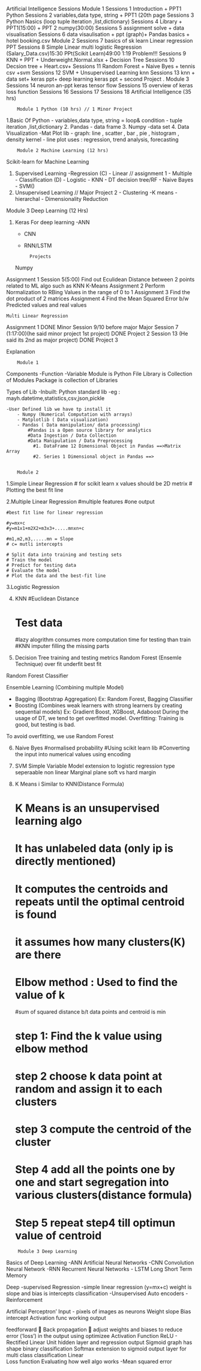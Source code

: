 Artificial Intelligence
Sessions
	Module 1
Sessions 1	Introduction + PPT1  Python
Sessions 2	variables,data type, string + PPT1 (20th page
Sessions 3	Python Nasics (loop tuple iteration  ,list,dictionary)
Sessions 4	Library + PPT1(15:00)  + PPT 2 numpy(30:00)
Sessions 5	assignment solve + data visualisation
Sessions 6	data visaulisation + ppt (graph)+ Pandas basics + hotel  booking.csv
 	Module 2
Sessions 7	basics of sk learn Linear regression PPT
Sessions 8	Simple Linear multi logistic Regression (Salary_Data.csv)15:30 PPt(Scikit Learn)49:00  1:19 Problem!!!
Sessions 9	KNN + PPT + Underweight.Normal.xlsx + Decision Tree
Sessions 10	Decsion tree + Heart.csv+
Sessions 11	Random Forest + Naive Byes + tennis csv +svm
Sessions 12	SVM + Unsupervised Learning knn
Sessions 13	knn + data set+ keras ppt+ deep learning keras ppt   + second Project
.             Module 3
Sessions 14	neuron an-ppt  keras  tensor flow
Sessions 15	overview of keras   loss function
Sessions 16 
Sessions 17
Sessions 18
				Artificial Intelligence
(35 hrs)

		Module 1 Python (10 hrs) // 1 Minor Project

1.Basic Of Python
	- variables,data type, string
	= loop& condition
	- tuple iteration  ,list,dictionary
2. Pandas
	- data frame
3. Numpy
	-data set
4. Data Visualization
	-Mat Plot lib 
              - graph: line , scatter , bar , pie , histogram , density kernel
              - line plot uses : regression, trend analysis, forecasting





		Module 2 Machine Learning (12 hrs) 

Scikit-learn for Machine Learning 
 1. Supervised Learning
                 -Regression (C)
                               - Linear            // assignment 1
		- Multiple
             - Classification (D)
                              - Logistic 
		- KNN
		- DT decision tree/RF
		- Naive Bayes
		- SVM()
2. Unsupervised Learning           // Major Project 2
	              - Clustering
		-K means
		-hierarchal
	               - Dimensionality Reduction






Module 3 Deep Learning (12 Hrs)

1. Keras For deep learning
	 -ANN
	- CNN
	- RNN/LSTM





















			Projects 
	Numpy

Assignment 1  	Session 5(5:00) Find out Eculidean Distance between 2 points 
			related to ML algo such as KNN K-Means
Assignment 2		Perform Normalization to RBing Values in the range of 0 to 1
Assignment 3		Find the dot product of 2 matrices
Assignment 4		Find the Mean Squared Error b/w Predicted values and real values
	
	Multi Linear Regression

Assignment 1    DONE
Minor 		Session 9/10 before major
Major           Session 7 (1:17:00)(he said minor project 1st project) DONE
Project 2	Session 13 (He said its 2nd  as major project) DONE
Project 3







Explanation

		Module 1
Components
	-Function
	-Variable
Module is Python File
Library is Collection of Modules
Package is collection of Libraries

Types of Lib
	-Inbuilt: Python standard lib
	-eg : mayh.datetime,statistics,csv,json,pickle

	-User Defined lib we have tp install it 
		- Numpy (Numerical Computation with arrays)
		- Matplotlib ( Data visualization)
		- Pandas ( Data manipulation/ data processing)
			#Pandas is a Open source library for analytics
			#Data Ingestion / Data Collection
			#Data Manipulation / Data Preprocessing
			  #1. DataFrame 12 Dimensional Object in Pandas ==>Matrix Array
			  #2. Series 1 Dimensional object in Pandas ==>


		Module 2

1.Simple Linear Regression
	# for scikit learn x values should be 2D metrix
	# Plotting the best fit line

2.Multiple Linear Regression
	#multiple features
	#one output

	#best fit line for linear regression

	#y=mx+c
	#y=m1x1+m2X2+m3x3+.....mnxn+c

	#m1,m2,m3,.....mn = Slope
	# c= mutli intercepts

	# Split data into training and testing sets
	# Train the model
	# Predict for testing data
	# Evaluate the model
	# Plot the data and the best-fit line



3.Logistic Regression




4. KNN
	#Euclidean Distance
	# Test data
	#lazy alogrithm consumes more computation time for testing than train
	#KNN imputer    filling the missing parts

5. Decision Tree
	training and testing 
	metrics
	Random Forest (Ensemle Technique)
	over fit underfit best fit

Random Forest Classifier 

Ensemble Learning (Combining multiple Model)
- Bagging (Bootstrap Aggregation)
Ex: Random Forest, Bagging Classifier
- Boosting (Combines weak learners with strong learners by creating sequential models)
Ex: Gradient Boost, XGBoost, Adaboost
During the usage of DT, we tend to get overfitted model. Overfitting: Training is good, but testing is bad.

To avoid overfitting, we use Random Forest


6. Naive Byes
	#normalised probability
	#Using scikit learn lib
	#Converting the input into numerical values using encoding

7. SVM Simple Variable Model
	extension to logistic regression
	type
		seperaable
		non linear 
	Marginal plane 
 	soft vs hard margin



8. K Means
	i Similar to KNN(Distance Formula)
	# K Means is an unsupervised learning algo
	# It has unlabeled data (only ip is directly mentioned)
	# It computes the centroids and repeats until the optimal centroid is found
	# it assumes how many clusters(K) are there
	# Elbow method : Used to find the value of k

	#sum of squared distance b/t data points and centroid is min


	# step 1: Find the k value using elbow method
	# step 2 choose k data point at random  and assign it to each clusters
	# step 3 compute the centroid of the cluster
	# Step 4 add all the points one by one and start segregation into various 	clusters(distance formula)
	# Step 5 repeat step4 till optimun value of centroid
















		Module 3 Deep Learning
Basics of Deep Learning
	-ANN Artificial Neural Networks
	-CNN Convolution Neural Network
	-RNN Recurrent Neural Networks
	- LSTM Long Short Term Memory

Deep 
-supervised 
	Regression
		-simple linear regression (y=mx+c)   weight is slope and bias is intercepts
	classification
-Unsupervised 
	Auto encoders
-Reinforcement

Artificial Perceptron’
Input    - pixels of images as neurons
Weight   slope
Bias         intercept
Activation func    working 
output

feedforward  
Back propagation      adjust weights and biases to reduce error (‘loss’) in the output using optimizee
Activation Function 
ReLU	-	Rectified Linear Unit    hidden layer and regression output
Sigmoid   	graph has   shape    binary classification
Softmax	extension to sigmoid output layer for multi class classification
Linear		
Loss function
Evaluating how well algo works
-Mean squared error
